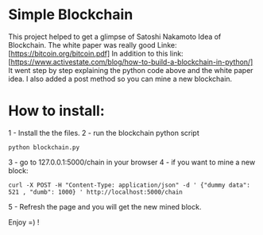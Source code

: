 # Simple Blockchain 
This project helped to get a glimpse of Satoshi Nakamoto Idea of Blockchain.
The white paper was really good Linke: [https://bitcoin.org/bitcoin.pdf] 
In addition to this link: [https://www.activestate.com/blog/how-to-build-a-blockchain-in-python/]
It went step by step explaining the python code above and the white paper idea.
I also added a post method so you can mine a new blockchain. 

# How to install:
1 - Install the the files.
2 - run the blockchain python script 
  ```
  python blockchain.py
  ```
3 - go to 127.0.0.1:5000/chain in your browser
4 - if you want to mine a new block:
  ```
  curl -X POST -H "Content-Type: application/json" -d ' {"dummy data": 521 , "dumb": 1000} ' http://localhost:5000/chain
  ```
  
  
5 - Refresh the page and you will get the new mined block.


Enjoy =) !


